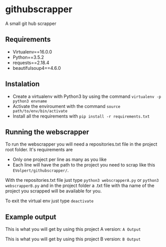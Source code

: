 # githubscrapper
A small git hub scrapper

## Requirements
- Virtualenv==16.0.0
- Python==3.5.2
- requests==2.18.4
- beautifulsoup4==4.6.0

## Instalation
- Create a virtualenv with Python3 by using the command ```virtualenv -p python3 envname```
- Activate the enviroument with the command ```source path/to/env/bin/activate```
- Install all the requirements with ```pip install -r requirements.txt```

## Running the webscrapper
To run the webscrapper you will need a repositories.txt file in the project root folder. It's requirements are
- Only one project per line as many as you like
- Each line will have the path to the project you need to scrap like this ```EVolpert/githubscrapper/```.

With the repositories.txt file just type ```python3 webscrapperA.py``` or ```python3 webscrapperB.py``` and in the project folder a .txt file with tha name of the project you scrapped will be available for you.

To exit the virtual env just type ```deactivate```

## Example output
This is what you will get by using this project A version:
```A Output```

This is what you will get by using this project B version:
```B Output```

